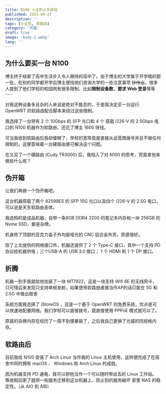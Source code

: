 ```yaml
---
title: N100 小主机上手体验
published: 2025-09-27
description: ''
tags: [小主机, 软路由]
category: '开箱'
draft: true
image: 'body-1.webp'
lang: ''
---
```


## 为什么要买一台 N100

博主终于结束了高中生活步入令人期待的高中了。由于博主的大学属于开学晚的那一批，在别的同学都开学后博主便找他们咨询大学的一些注意事项
~~抄作业~~。很多人提到了他们学校的校园网有很多限制，比如**限制设备数**，**要求 Web 登录**等等······

对我这种设备多且杂的人来说是绝对不能忍的，于是我决定买一台运行 OpenWRT 的软路由配合脚本来绕过这些限制。

我选择了一台带有 2 个 10Gbps 的 SFP 光口和 4 个 搭载 i226-V 的 2.5Gbps 电口的 N100 机器作为软路由，还花了博主 1600 块钱。

可当我收到软路由后我却傻眼了，学校的宽带竟是直接从运营商拨号并且不做任何限制的，这便意味着一台硬路由便可解决这个问题。

在又买了一个硬路由 (Cudy TR3000) 后，我陷入了对 N100 的思考，究竟拿他来做些什么呢？

## 伪开箱

让我们再做一个伪开箱吧。

这台机器搭载了两个 82599ES 的 SFP 10G 光口以及四个 i226-V 的 2.5G 电口，可以说是天生软路由圣体。

我选购的是成品机器，自带一条8GB DDR4 3200 的笔记本内存和一块 256GB 的 Nvme
SSD，都是杂牌。

机身除了顶部的亚克力盖子外均是哑光的 CNC 铝合金外壳，质感很好。

除了上文提供的网络接口外，机器还提供了 2 个 Type-C 接口，其中一个支持 PD 协议给机器供电；三个USB-A 的 USB 3.0 接口； 1 个
HDMI 和 1 个 DP 接口。

## 折腾

机器一到手我就给他加装了一块 MT7922，这是一块支持 Wifi 6E 的无线网卡，只可惜后来发现只支持单频发射，如果使用软路由直接当作AP的话只能在
5G 和 2.5G 中做出取舍

系统方面我选择了 iStoreOS ，这是一个基于 OpenWRT 的免费系统，优点是可以快速地配置网络。我们学校可以直接拨号，就直接使用
PPPoE 模式就可以了。

原装的杂牌内存在经历了一周不到便暴毙了，之后我自己更换了光威的同规格内存。

## 软路由后

目前我给 N100 安装了 Arch Linux 当作我的 Linux 主机使用，这样便完成了在宿舍中同时拥有 macOS 、 Windows 和 Arch Linux 的成就。

因为机器支持 PD 通电，我可以把他当作一个可以随时带出去的 Linux 工作站。等放假回家了就把一些服务迁移到这台机器上，防止别的服务破坏
家里 NAS 的稳定性。（从 AIO 到 AIB）
